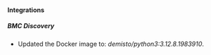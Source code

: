 
#### Integrations

##### BMC Discovery

- Updated the Docker image to: *demisto/python3:3.12.8.1983910*.

